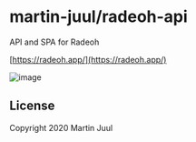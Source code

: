 # martin-juul/radeoh-api

API and SPA for Radeoh

[https://radeoh.app/](https://radeoh.app/)

![image](https://user-images.githubusercontent.com/11337105/78226152-99753580-74cb-11ea-8f8a-7c05361e5915.png)

## License

Copyright 2020 Martin Juul
